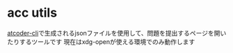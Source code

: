 # acc utils

[atcoder-cli](https://github.com/Tatamo/atcoder-cli)で生成されるjsonファイルを使用して、問題を提出するページを開いたりするツールです
現在はxdg-openが使える環境でのみ動作します
